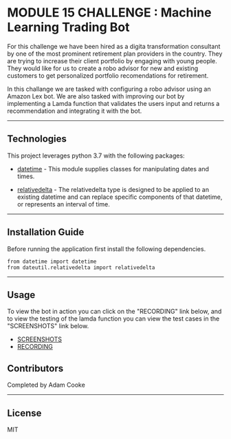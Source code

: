 # MODULE 15 CHALLENGE : Machine Learning Trading Bot

For this challenge we have been hired as a digita transformation consultant by one of the most prominent retirement plan providers in the country. They are trying to increase their client portfolio by engaging with young people. They would like for us to create a robo advisor for new and existing customers to get personalized portfolio recomendations for retirement. 

In this challange we are tasked with configuring a robo advisor using an Amazon Lex bot. We are also tasked with improving our bot by implementing a Lamda function that validates the users input and returns a recommendation and integrating it with the bot.



---

## Technologies

This project leverages python 3.7 with the following packages:

* [datetime](https://github.com/google/pandas) - This module supplies classes for manipulating dates and times.

* [relativedelta](https://scikit-learn.org/stable/) - The relativedelta type is designed to be applied to an existing datetime and can replace specific components of that datetime, or represents an interval of time.

---

## Installation Guide

Before running the application first install the following dependencies.

```
from datetime import datetime
from dateutil.relativedelta import relativedelta

```

---

## Usage

To view the bot in action you can click on the "RECORDING" link below, and to view the testing of the lamda function you can view the test cases in the "SCREENSHOTS" link below.


* [SCREENSHOTS](https://github.com/AdamCooke22/module_15/tree/main/screenshots) 
* [RECORDING](https://github.com/AdamCooke22/Module_15/blob/main/Amazon%20Lex%20-%20Google%20Chrome%202022-10-11%2000-16-27.mp4) 

## Contributors

Completed by Adam Cooke

---

## License

MIT
